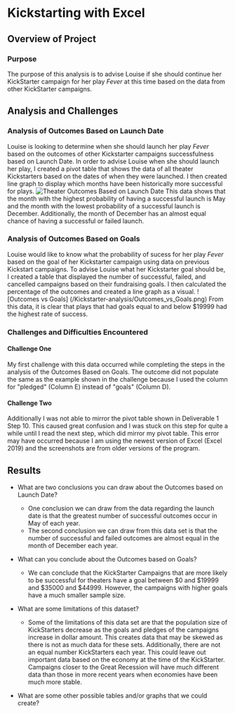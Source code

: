 # Kickstarting with Excel

## Overview of Project

### Purpose
The purpose of this analysis is to advise Louise if she should continue her KickStarter campaign for her play *Fever* at this time based on the data from other KickStarter campaigns.

## Analysis and Challenges

### Analysis of Outcomes Based on Launch Date
Louise is looking to determine when she should launch her play *Fever* based on the outcomes of other Kickstarter campaigns successfulness based on Launch Date. 
In order to advise Louise when she should launch her play, I created a pivot table that shows the data of all theater Kickstarters based on the dates of when they were launched. I then created line graph to display which months have been historically more successful for plays.
![Theater Outcomes Based on Launch Date](/kickstarter-analysis/Theater_Outcomes_vs_Launch.png)
This data shows that the month with the highest probability of having a successful launch is May and the month with the lowest probability of a successful launch is December. Additionally, the month of December has an almost equal chance of having a successful or failed launch.

### Analysis of Outcomes Based on Goals
Louise would like to know what the probability of sucess for her play *Fever* based on the goal of her Kickstarter campaign using data on previous Kickstart campaigns.
To advise Louise what her Kickstarter goal should be, I created a table that displayed the number of successful, failed, and cancelled campaigns based on their fundraising goals. I then calculated the percentage of the outcomes and created a line graph as a visual. 
![Outcomes vs Goals] (/Kickstarter-analysis/Outcomes_vs_Goals.png)
From this data, it is clear that plays that had goals equal to and below $19999 had the highest rate of success.

### Challenges and Difficulties Encountered
#### Challenge One
My first challenge with this data occurred while completing the steps in the analysis of the Outcomes Based on Goals. The outcome did not populate the same as the example shown in the challenge because I used the column for "pledged" (Column E) instead of "goals" (Column D).
#### Challenge Two
Additionally I was not able to mirror the pivot table shown in Deliverable 1 Step 10. This caused great confusion and I was stuck on this step for quite a while until I read the next step, which did mirror my pivot table. This error may have occurred because I am using the newest version of Excel (Excel 2019) and the screenshots are from older versions of the program.

## Results

- What are two conclusions you can draw about the Outcomes based on Launch Date?
  - One conclusion we can draw from the data regarding the launch date is that the greatest number of successful outcomes occur in May of  each year.
  - The second conclusion we can draw from this data set is that the number of successful and failed outcomes are almost equal in the month of December each year.

- What can you conclude about the Outcomes based on Goals?
  - We can conclude that the KickStarter Campaigns that are more likely to be successful for theaters have a goal between $0 and $19999 and $35000 and $44999. However, the campaigns with higher goals have a much smaller sample size.

- What are some limitations of this dataset?
  - Some of the limitations of this data set are that the population size of KickStarters decrease as the goals and pledges of the campaigns increase in dollar amount. This creates data that may be skewed as there is not as much data for these sets. Additionally, there are not an equal number KickStarters each year. This could leave out important data based on the economy at the time of the KickStarter. Campaigns closer to the Great Recession will have much different data than those in more recent years when economies have been much more stable.

- What are some other possible tables and/or graphs that we could create?

